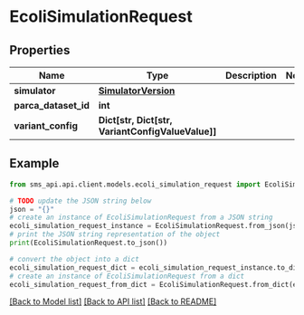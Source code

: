 # EcoliSimulationRequest

## Properties

| Name                 | Type                                              | Description | Notes |
| -------------------- | ------------------------------------------------- | ----------- | ----- |
| **simulator**        | [**SimulatorVersion**](SimulatorVersion.md)       |             |
| **parca_dataset_id** | **int**                                           |             |
| **variant_config**   | **Dict[str, Dict[str, VariantConfigValueValue]]** |             |

## Example

```python
from sms_api.api.client.models.ecoli_simulation_request import EcoliSimulationRequest

# TODO update the JSON string below
json = "{}"
# create an instance of EcoliSimulationRequest from a JSON string
ecoli_simulation_request_instance = EcoliSimulationRequest.from_json(json)
# print the JSON string representation of the object
print(EcoliSimulationRequest.to_json())

# convert the object into a dict
ecoli_simulation_request_dict = ecoli_simulation_request_instance.to_dict()
# create an instance of EcoliSimulationRequest from a dict
ecoli_simulation_request_from_dict = EcoliSimulationRequest.from_dict(ecoli_simulation_request_dict)
```

[[Back to Model list]](../README.md#documentation-for-models) [[Back to API list]](../README.md#documentation-for-api-endpoints) [[Back to README]](../README.md)
